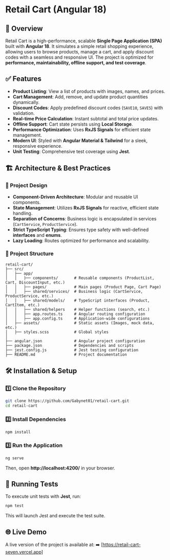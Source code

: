 # Retail Cart (Angular 18)

## 🚀 Overview

Retail Cart is a high-performance, scalable **Single Page Application (SPA)** built with **Angular 18**. It simulates a simple retail shopping experience, allowing users to browse products, manage a cart, and apply discount codes with a seamless and responsive UI. The project is optimized for **performance, maintainability, offline support, and test coverage**.

## ✅ Features

- **Product Listing**: View a list of products with images, names, and prices.
- **Cart Management**: Add, remove, and update product quantities dynamically.
- **Discount Codes**: Apply predefined discount codes (`SAVE10`, `SAVE5`) with validation.
- **Real-time Price Calculation**: Instant subtotal and total price updates.
- **Offline Support**: Cart state persists using **Local Storage**.
- **Performance Optimization**: Uses **RxJS Signals** for efficient state management.
- **Modern UI**: Styled with **Angular Material & Tailwind** for a sleek, responsive experience.
- **Unit Testing**: Comprehensive test coverage using **Jest**.

## 🏗️ Architecture & Best Practices

### 📌 Project Design

- **Component-Driven Architecture**: Modular and reusable UI components.
- **State Management**: Utilizes **RxJS Signals** for reactive, efficient state handling.
- **Separation of Concerns**: Business logic is encapsulated in services (`CartService`, `ProductService`).
- **Strict TypeScript Typing**: Ensures type safety with well-defined **interfaces** and **enums**.
- **Lazy Loading**: Routes optimized for performance and scalability.

### 📂 Project Structure

```
retail-cart/
├── src/
│   ├── app/
│   │   ├── components/       # Reusable components (ProductList, Cart, DiscountInput, etc.)
│   │   ├── pages/            # Main pages (Product Page, Cart Page)
│   │   ├── shared/services/  # Business logic (CartService, ProductService, etc.)
│   │   ├── shared/models/    # TypeScript interfaces (Product, CartItem, etc.)
│   │   ├── shared/helpers    # Helper functions (search, etc.)
│   │   ├── app.routes.ts     # Angular routing configuration
│   │   ├── app.config.ts     # Application-wide configurations
│   ├── assets/               # Static assets (Images, mock data, etc.)
│   ├── styles.scss           # Global styles
│
├── angular.json              # Angular project configuration
├── package.json              # Dependencies and scripts
├── jest.config.js            # Jest testing configuration
├── README.md                 # Project documentation
```

## 🛠 Installation & Setup

### 1️⃣ Clone the Repository

```bash
git clone https://github.com/Gabynet01/retail-cart.git
cd retail-cart
```

### 2️⃣ Install Dependencies

```bash
npm install
```

### 3️⃣ Run the Application

```bash
ng serve
```

Then, open **http://localhost:4200/** in your browser.

## 🧪 Running Tests

To execute unit tests with **Jest**, run:

```bash
npm test
```

This will launch Jest and execute the test suite.

## 🌐 Live Demo

A live version of the project is available at:
➡️ [https://retail-cart-seven.vercel.app]
